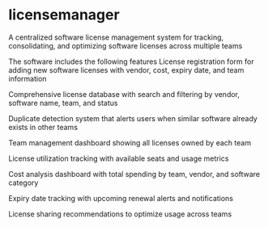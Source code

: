 # licensemanager
A centralized software license management system for tracking, consolidating, and optimizing software licenses across multiple teams

The software includes the following features
License registration form for adding new software licenses with vendor, cost, expiry date, and team information

Comprehensive license database with search and filtering by vendor, software name, team, and status

Duplicate detection system that alerts users when similar software already exists in other teams

Team management dashboard showing all licenses owned by each team

License utilization tracking with available seats and usage metrics

Cost analysis dashboard with total spending by team, vendor, and software category

Expiry date tracking with upcoming renewal alerts and notifications

License sharing recommendations to optimize usage across teams
